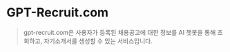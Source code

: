 # GPT-Recruit.com

> gpt-recruit.com은 사용자가 등록된 채용공고에 대한 정보를 AI 챗봇을 통해 조회하고, 자기소개서를 생성할 수 있는 서비스입니다.
> 

